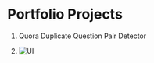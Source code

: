 # Portfolio Projects

1. Quora Duplicate Question Pair Detector

2. ![UI](https://github.com/prasadkanthuri/Portfolio/assets/135444495/d2683412-94c3-46c1-9cab-475accf279e8)
